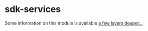 sdk-services
============

Some information on this module is available [a few layers deeper...](src/main/java/com/manywho/sdk/services)